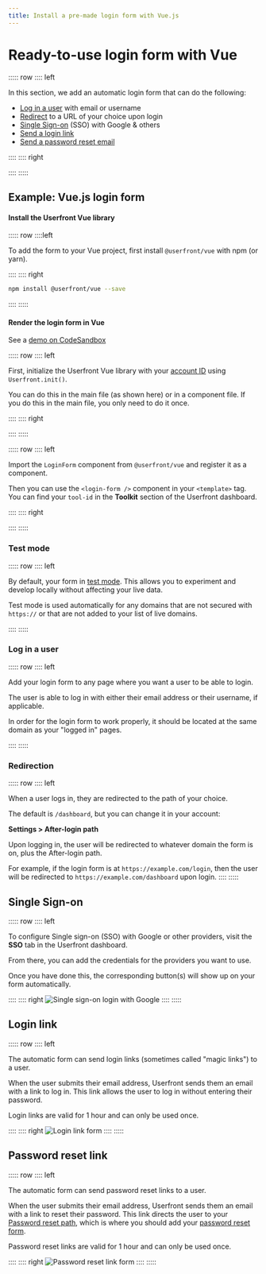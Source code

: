 ```yaml
---
title: Install a pre-made login form with Vue.js
---
```


<toolkit-breadcrumb />

# Ready-to-use login form with Vue

::::: row
:::: left

In this section, we add an automatic login form that can do the following:

- [Log in a user](#log-in-a-user) with email or username
- [Redirect](#redirection) to a URL of your choice upon login
- [Single Sign-on](#single-sign-on) (SSO) with Google & others
- [Send a login link](#login-link)
- [Send a password reset email](#password-reset-link)

::::
:::: right

<iframe-demo display-title="Login form"></iframe-demo>

::::
:::::

## Example: Vue.js login form

#### Install the Userfront Vue library

::::: row
::::left

To add the form to your Vue project, first install `@userfront/vue` with npm (or yarn).

::::
:::: right

```sh
npm install @userfront/vue --save
```

::::
:::::

#### Render the login form in Vue

See a [demo on CodeSandbox](https://codesandbox.io/s/userfront-vue-example-5xf85?file=/src/App.vue)

::::: row
:::: left

First, initialize the Userfront Vue library with your [account ID](/guide/glossary.html#account-id) using `Userfront.init()`.

You can do this in the main file (as shown here) or in a component file. If you do this in the main file, you only need to do it once.

::::
:::: right
<install-vue display-title="Login form" file="main.js"/>

::::
:::::

::::: row
:::: left

Import the `LoginForm` component from `@userfront/vue` and register it as a component.

Then you can use the `<login-form />` component in your `<template>` tag. You can find your `tool-id` in the **Toolkit** section of the Userfront dashboard.

::::
:::: right

<install-vue display-title="Login form" file="App.vue"/>

::::
:::::

### Test mode

::::: row
:::: left

By default, your form in [test mode](/guide/test-mode). This allows you to experiment and develop locally without affecting your live data.

Test mode is used automatically for any domains that are not secured with `https://` or that are not added to your list of live domains.

::::
:::::

### Log in a user

::::: row
:::: left

Add your login form to any page where you want a user to be able to login.

The user is able to log in with either their email address or their username, if applicable.

In order for the login form to work properly, it should be located at the same domain as your "logged in" pages.

::::
:::::

### Redirection

::::: row
:::: left

When a user logs in, they are redirected to the path of your choice.

The default is `/dashboard`, but you can change it in your account:

**Settings > After-login path**

Upon logging in, the user will be redirected to whatever domain the form is on, plus the After-login path.

For example, if the login form is at `https://example.com/login`, then the user will be redirected to `https://example.com/dashboard` upon login.
::::
:::::

## Single Sign-on

::::: row
:::: left

To configure Single sign-on (SSO) with Google or other providers, visit the **SSO** tab in the Userfront dashboard.

From there, you can add the credentials for the providers you want to use.

Once you have done this, the corresponding button(s) will show up on your form automatically.

::::
:::: right
![Single sign-on login with Google](https://res.cloudinary.com/component/image/upload/v1624461855/guide/login-form-google.png)
::::
:::::

## Login link

::::: row
:::: left

The automatic form can send login links (sometimes called "magic links") to a user.

When the user submits their email address, Userfront sends them an email with a link to log in. This link allows the user to log in without entering their password.

Login links are valid for 1 hour and can only be used once.

::::
:::: right
![Login link form](https://res.cloudinary.com/component/image/upload/v1624467965/guide/login-link.png)
::::
:::::

## Password reset link

::::: row
:::: left

The automatic form can send password reset links to a user.

When the user submits their email address, Userfront sends them an email with a link to reset their password. This link directs the user to your [Password reset path](/guide/glossary.html#password-reset-path), which is where you should add your [password reset form](/guide/toolkit/automatic-password-reset-form-html.html).

Password reset links are valid for 1 hour and can only be used once.

::::
:::: right
![Password reset link form](https://res.cloudinary.com/component/image/upload/v1624467966/guide/login-reset-password.png)
::::
:::::
